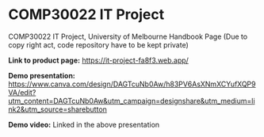 # COMP30022 IT Project
COMP30022 IT Project, University of Melbourne Handbook Page (Due to copy right act, code repository have to be kept private)

**Link to product page:** https://it-project-fa8f3.web.app/

**Demo presentation:** https://www.canva.com/design/DAGTcuNb0Aw/h83PV6AsXNmXCYufXQP9VA/edit?utm_content=DAGTcuNb0Aw&utm_campaign=designshare&utm_medium=link2&utm_source=sharebutton

**Demo video:** Linked in the above presentation
